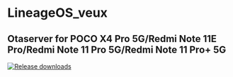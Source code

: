 # LineageOS_veux

## Otaserver for POCO X4 Pro 5G/Redmi Note 11E Pro/Redmi Note 11 Pro 5G/Redmi Note 11 Pro+ 5G ##

[![Release downloads](https://img.shields.io/github/downloads/xiaomi-sm6375-devs/LineageOS_veux/total.svg)](https://github.com/xiaomi-sm6375-devs/LineageOS_veux/releases/)
